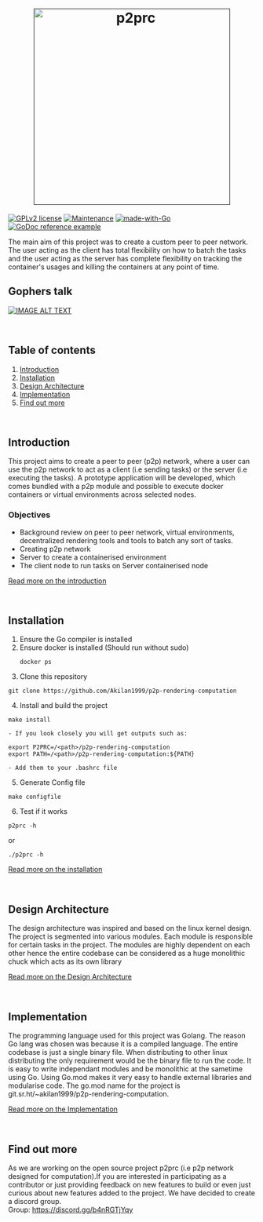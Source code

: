 <h1 align="center">
  <br>
  <a href=""><img src="https://raw.githubusercontent.com/Akilan1999/p2p-rendering-computation/master/Docs/images/p2prclogo.png" alt="p2prc" width="400"></a>
  <br>
</h1>


[![GPLv2 license](https://img.shields.io/badge/License-GPLv2-blue.svg)](http://perso.crans.org/besson/LICENSE.html)
[![Maintenance](https://img.shields.io/badge/Maintained%3F-yes-green.svg)](https://GitHub.com/Akilan1999/p2p-rendering-computation/graphs/commit-activity)
[![made-with-Go](https://img.shields.io/badge/Made%20with-Go-1f425f.svg)](http://golang.org)
[![GoDoc reference example](https://img.shields.io/badge/godoc-reference-blue.svg)](https://pkg.go.dev/git.sr.ht/~akilan1999/p2p-rendering-computation)

The main aim of this project was to create a custom peer to peer network. The user acting as the
client has total flexibility on how to batch the tasks and the user acting as the server has complete
flexibility on tracking the container's usages and killing the containers at any point of time. 

## Gophers talk 
[![IMAGE ALT TEXT](https://i.ytimg.com/vi/ovcZLEhQxWk/hqdefault.jpg)](https://www.youtube.com/watch?v=ovcZLEhQxWk "P2PRC - Gophers monthly talk")

<br>

## Table of contents
1. [Introduction](#Introduction)
2. [Installation](#Installation.md)
3. [Design Architecture](#Design-Architecture)
4. [Implementation](#Implementation) 
5. [Find out more](#Find-out-more)

<br>

## Introduction
This project aims to create a peer to peer (p2p) network, where a user can use the p2p network to act as a client (i.e sending tasks) or the server (i.e executing the tasks). A prototype application will be developed, which comes bundled with a p2p module and possible to execute docker containers or virtual environments across selected nodes.

### Objectives
- Background review on peer to peer network, virtual environments, decentralized rendering tools and tools to batch any sort of tasks.
- Creating p2p network
- Server to create a containerised environment
- The client node to run tasks on Server containerised node

[Read more on the introduction](Docs/Introduction.md)

<br>

## Installation
1. Ensure the Go compiler is installed 
2. Ensure docker is installed (Should run without sudo)
   ```
   docker ps
   ```
4. Clone this repository 
```
git clone https://github.com/Akilan1999/p2p-rendering-computation
```
4. Install and build the project
```
make install 
```
    - If you look closely you will get outputs such as:
```
export P2PRC=/<path>/p2p-rendering-computation
export PATH=/<path>/p2p-rendering-computation:${PATH}
```
    - Add them to your .bashrc file

5. Generate Config file 
```
make configfile
```

6. Test if it works 
```
p2prc -h 
```
or 
```
./p2prc -h 
```
[Read more on the installation](Docs/Installation.md)

<br>

## Design Architecture 
The design architecture was inspired and based on the linux kernel design. The project is segmented into various modules. Each module is responsible for certain tasks in the project. The modules are highly dependent on each other hence the entire codebase can be considered as a huge monolithic chuck which acts as its own library

[Read more on the Design Architecture](Docs/DesignArchtectureIntro.md)

<br>

## Implementation
The programming language used for this project was Golang. The reason Go lang was chosen was because it is a compiled language. The entire codebase is just a single binary file. When distributing to other linux distributing the only requirement would be the binary file to run the code. It is easy to write independant modules and be monolithic at the sametime using Go. Using Go.mod makes it very easy to handle external libraries and modularise code. The go.mod name for the project is git.sr.ht/~akilan1999/p2p-rendering-computation.

[Read more on the Implementation](Docs/Implementation.md)

<br>

## Find out more
As we are working on the open source project p2prc (i.e  p2p network designed for computation).If you are interested in participating as a contributor
or just providing feedback on new features to build  or even just curious about new features added to the project. We have decided to create a discord group.                 
Group:
https://discord.gg/b4nRGTjYqy


